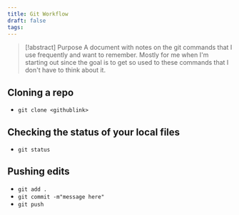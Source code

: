 ```yaml
---
title: Git Workflow
draft: false
tags:
---
```

> [!abstract] Purpose 
> A document with notes on the git commands that I use frequently and want to remember. Mostly for me when I'm starting out since the goal is to get so used to these commands that I don't have to think about it. 
## Cloning a repo 
- `git clone <githublink>`
## Checking the status of your local files 
- `git status`
## Pushing edits 
- `git add .`
- `git commit -m"message here"`
- `git push`

